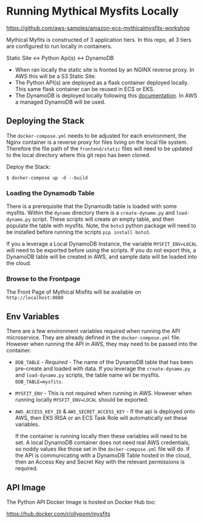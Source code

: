 # Running Mythical Mysfits Locally

https://github.com/aws-samples/amazon-ecs-mythicalmysfits-workshop

Mythical Myfits is constructed of 3 application tiers. In this repo, all 3 tiers
are configured to run locally in containers.

Static Site <-> Python Api(s) <-> DynamoDB

- When ran locally the static site is fronted by an NGINX reverse proxy. In AWS
  this will be a S3 Static Site.
- The Python API(s) are deployed as a flask container deployed locally. This
  same flask container can be reused in ECS or EKS.
- The DynamoDB is deployed locally following this
  [documentation](https://docs.aws.amazon.com/amazondynamodb/latest/developerguide/DynamoDBLocal.DownloadingAndRunning.html).
  In AWS a managed DynamoDB will be used.

## Deploying the Stack

The `docker-compose.yml` needs to be adjusted for each environment, the Nginx
container is a reverse proxy for files living on the local file system.
Therefore the file path of the `frontend/static` files will need to be updated
to the local directory where this git repo has been cloned.

Deploy the Stack:

```
$ docker-compose up -d --build
```

### Loading the Dynamodb Table

There is a prerequisite that the Dynamodb table is loaded with
some mysfits. Within the `dynamo` directory there is a `create-dynamo.py` and
`load-dynamo.py` script. These scripts will create an empty table, and then
populate the table with mysfits. Note, the `boto3` python package will need to
be installed before running the scripts `pip install boto3`. 

If you a leverage a Local DynamoDB Instance, the variable `MYSFIT_ENV=LOCAL`
will need to be exported before using the scripts. If you do not export this, a
DynamoDB table will be created in AWS, and sample data will be loaded into the
cloud.

### Browse to the Frontpage

The Front Page of Mythical Misfits will be available on `http://localhost:8080`

## Env Variables

There are a few environment variables required when running the API
microservice. They are already defined in the `docker-compose.yml` file. However
when running the API in AWS, they may need to be passed into the container.

- `DDB_TABLE` - *Required* - The name of the DynamoDB table that has been
  pre-create and loaded with data. If you leverage the `create-dynamo.py` and
  `load-dynamo.py` scripts, the table name wil be mysfits. `DDB_TABLE=mysfits`.

- `MYSFIT_ENV` - This is not required when running in AWS. However when running
  locally `MYSFIT_ENV=LOCAL` should be exported.

- `AWS_ACCESS_KEY_ID` & `AWS_SECRET_ACCESS_KEY` - If the api is deployed onto
  AWS, then EKS IRSA or an ECS Task Role will automatically set these variables.
  
  If the container is running locally then these variables will need to be set.
  A local DynamoDB container does not need real AWS credentials, so noddy values
  like those set in the `docker-compose.yml` file will do. If the API is
  communicating with a DynamoDB Table hosted in the cloud, then an Access Key
  and Secret Key with the relevant permissions is required.

## API Image

The Python API Docker Image is hosted on Docker Hub too:

https://hub.docker.com/r/ollypom/mysfits